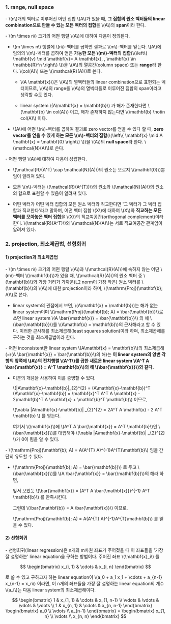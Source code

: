 ### 1. range, null space

\- \\(n\\)개의 벡터로 이루어진 어떤 집합 \\(A\\)가 있을 때, **그 집합의 원소 벡터들의 linear combination으로 만들 수 있는 모든 벡터의 집합**을 \\(A\\)의 **span**이라 한다. 

\- \\(m \times n\\) 크기의 어떤 행렬 \\(A\\)에 대하여 다음이 정의된다.

  - \\(m \times n\\) 행렬에 \\(n\\)-벡터를 곱하면 결과로 \\(m\\)-벡터를 얻는다. \\(A\\)에 임의의 \\(n\\)-벡터를 곱하여 얻은 **가능한 모든 \\(m\\)-벡터의 집합**(\\(\left\\{ \mathbf{v} \mid \mathbf{v}=  A \mathbf{x}, \, \mathbf{x} \in \mathbb{R}^n \right\\} \\))을 \\(A\\)의 열공간(column space) 또는 **range**라 한다. \\(col(A)\\) 또는 \\(\mathcal{R}(A)\\)로 쓴다.

    - \\(A \mathbf{x}\\)은 \\(A\\)의 열벡터들의 linear combination으로 표현되는 벡터이므로, \\(A\\)의 range를 \\(A\\)의 열벡터들로 이루어진 집합의 span이라고 생각할 수도 있다. 

    - linear system \\(A\mathbf{x} = \mathbf{b}\\) 가 해가 존재한다면 \\(\mathbf{b} \in col(A)\\) 이고, 해가 존재하지 않는다면 \\(\mathbf{b} \notin col(A)\\) 이다. 

  - \\(A\\)에 어떤 \\(n\\)-벡터를 곱하여 결과로 zero vector를 얻을 수 있다 할 때, **zero vector를 얻을 수 있게 하는 모든 \\(n\\)-벡터의 집합**(\\(\left\\{ \mathbf{x} \mid  A \mathbf{x} = \mathbf{0} \right\\} \\))을 \\(A\\)의 **null space**라 한다. \\(\mathcal{N}(A)\\)로 쓴다.


\- 어떤 행렬 \\(A\\)에 대하여 다음이 성립한다.

- \\(\mathcal{R}(A^T) \cap \mathcal{N}(A)\\)의 원소는 오로지 \\(\mathbf{0}\\)뿐임이 알려져 있다.

- 모든 \\(n\\)-벡터는 \\(\mathcal{R}(A^{T})\\)의 원소와 \\(\mathcal{N}(A)\\)의 원소의 합으로 표현할 수 있음이 알려져 있다. 

- 어떤 벡터가 어떤 벡터 집합의 모든 원소 벡터와 직교한다면 '그 벡터가 그 벡터 집합과 직교한다'라고 말하며, 어떤 벡터 집합 \\(X\\)에 대하여 \\(X\\)와 **직교하는 모든 벡터를 모아놓은 벡터 집합**을 \\(X\\)의 직교여공간(orthogonal complement)이라 한다. \\(\mathcal{R}(A^T)\\)와 \\(\mathcal{N}(A)\\)는 서로 직교여공간 관계임이 알려져 있다.


### 2. projection, 최소제곱법, 선형회귀

#### 1) projection과 최소제곱법

\- \\(m \times n\\) 크기의 어떤 행렬 \\(A\\)과 \\(\mathcal{R}(A)\\)에 속하지 않는 어떤 \\(m\\)-벡터 \\(\mathbf{b}\\)가 있을 때, \\(\mathcal{R}(A)\\)의 원소 벡터 중 \\(\mathbf{b}\\)와 가장 거리가 가까운(L2 norm이 가장 작은) 원소 벡터를 \\(\mathbf{b}\\)의 \\(A\\)에 대한 projection이라 하며, \\(\mathrm{Proj}(\mathbf{b}; A)\\)로 쓴다. 

- linear system의 관점에서 보면, \\(A\mathbf{x} = \mathbf{b}\\)는 해가 없는 linear system이며 \\(\mathrm{Proj}(\mathbf{b}; A) = \bar{\mathbf{b}}\\)로 쓰면 linear system \\(A \bar{\mathbf{x}} = \bar{\mathbf{b}}\\) 의 해 \\(\bar{\mathbf{b}}\\)를 \\(A\mathbf{x} = \mathbf{b}\\)의 근사해라고 할 수 있다. 이러한 근사해를 최소제곱해(least squares solution)이라 하며, 최소제곱해를 구하는 것을 최소제곱법이라 한다.

\- 어떤 inconsistent한 linear system \\(A\mathbf{x} = \mathbf{b}\\)의 최소제곱해(=\\(A \bar{\mathbf{x}} = \bar{\mathbf{b}}\\)의 해)는 **이 linear system의 양변 각 항의 앞쪽에 \\(A\\)의 전치행렬 \\(A^T\\)를 곱한 새로운 linear system \\(A^T A \bar{\mathbf{x}} = A^T \mathbf{b}\\)의 해 \\(\bar{\mathbf{x}}\\)와 같다.** 


- 미분의 개념을 사용하여 이를 증명할 수 있다. 

  \\(\|A\mathbf{x}-\mathbf{b}\|_{2}^{2} = (A\mathbf{x}-\mathbf{b})^T (A\mathbf{x}-\mathbf{b}) = \mathbf{x}^T A^T A \mathbf{x} - 2\mathbf{b}^T A \mathbf{x} + \mathbf{b}^T \mathbf{b}\\) 이므로,

  \\(\nabla \|A\mathbf{x}-\mathbf{b}\| _{2}^{2} = 2A^T A \mathbf{x} - 2 A^T \mathbf{b} \\) 를 얻는다. 
  
  여기서 \\(\mathbf{x}\\)에 \\(A^T A \bar{\mathbf{x}} = A^T \mathbf{b}\\)인 \\(\bar{\mathbf{x}}\\)를 대입해야 \\(\nabla \|A\mathbf{x}-\mathbf{b}\| _{2}^{2} \\)가 0이 됨을 알 수 있다.


\- \\(\mathrm{Proj}(\mathbf{b}; A) = A(A^{T} A)^{-1}A^{T}\mathbf{b}\\) 임을 간단히 유도할 수 있다.

- \\(\mathrm{Proj}(\mathbf{b}; A) = \bar{\mathbf{b}}\\) 로 두고 \\(\bar{\mathbf{x}}\\)를 \\(A \bar{\mathbf{x}} = \bar{\mathbf{b}}\\)의 해라 하면, 

  앞서 보았듯 \\(\bar{\mathbf{x}} = (A^T A \bar{\mathbf{x}})^{-1} A^T \mathbf{b}\\) 를 만족시킨다. 

  그런데 \\(\bar{\mathbf{b}} = A \bar{\mathbf{x}}\\) 이므로, 

  \\(\mathrm{Proj}(\mathbf{b}; A) = A(A^{T} A)^{-1}A^{T}\mathbf{b}\\) 를 얻을 수 있다.
  



#### 2) 선형회귀

\- 선형회귀(linear regression)은 n개의 m차원 좌표가 주어졌을 때 이 좌표들을 '가장 잘 설명하는' linear equation을 구하는 방법이다. 주어진 좌표 \\(\mathbf{x}_i\\) 를 

$$ \begin{bmatrix} x_{i, 1} & \cdots & x_{i, n} \end{bmatrix} $$

로 쓸 수 있고 구하고자 하는 linear equation이 \\(a_0 + a_1 x_1 + \cdots + a_{n-1} x_{n-1} = x_n\\) 이라면, 이 n개의 좌표들을 가장 잘 설명하는 linear equation의 계수 \\(a_i\\)는 다음 linear system의 최소제곱해이다.

$$ \begin{bmatrix} 1 & x_{1, 1} & \cdots & x_{1, n-1} \\
\vdots & \vdots & \vdots & \vdots \\
 1 & x_{n, 1} & \cdots & x_{n, n-1} \end{bmatrix} 
 \begin{bmatrix} a_0 \\
 \vdots \\
 a_{n-1} \end{bmatrix} =
 \begin{bmatrix} x_{1, n} \\
 \vdots \\
 x_{n, n} \end{bmatrix}
$$


